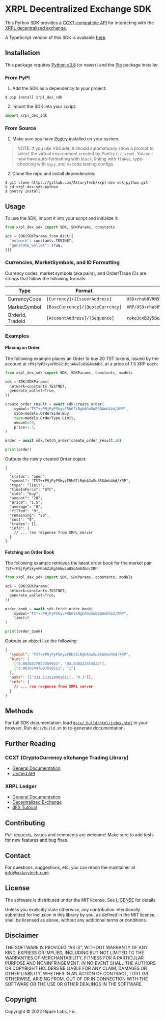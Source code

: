 # XRPL Decentralized Exchange SDK

This Python SDK provides a [CCXT-compatible API](https://docs.ccxt.com/en/latest/manual.html?#unified-api) for interacting with the [XRPL decentralized exchange](https://xrpl.org/decentralized-exchange.html).

A TypeScript version of this SDK is available [here](https://github.com/AktaryTech/xrpl-dex-sdk).

## Installation

This package requires [Python v3.8](https://www.python.org/downloads/release/python-3810) (or newer) and the [Pip](https://pypi.org/project/pip/) package installer.

### From PyPI

1. Add the SDK as a dependency to your project:

```
$ pip install xrpl_dex_sdk
```

2. Import the SDK into your script:

```python
import xrpl_dex_sdk
```

### From Source

1. Make sure you have [Poetry](https://python-poetry.org/docs/) installed on your system.

> NOTE: If you use VSCode, it should automatically show a prompt to select the virtual environment created by Poetry (`./.venv`). You will now have auto-formatting with `black`, linting with `flake8`, type-checking with `mypy`, and vscode testing configs.

2. Clone the repo and install dependencies:

```
$ git clone https://github.com/AktaryTech/xrpl-dex-sdk-python.git
$ cd xrpl-dex-sdk-python
$ poetry install
```

## Usage

To use the SDK, import it into your script and initialize it:

```python
from xrpl_dex_sdk import SDK, SDKParams, constants

sdk = SDK(SDKParams.from_dict({
  "network": constants.TESTNET,
  "generate_wallet": True,
}))
```

### Currencies, MarketSymbols, and ID Formatting

Currency codes, market symbols (aka pairs), and Order/Trade IDs are strings that follow the following formats:

| Type             | Format                           | Example                                       |
| ---------------- | -------------------------------- | --------------------------------------------- |
| CurrencyCode     | `[Currency]+[IssuerAddress]`     | `USD+rhub8VRN55s94qWKDv6jmDy1pUykJzF3wq`      |
| MarketSymbol     | `[BaseCurrency]/[QuoteCurrency]` | `XRP/USD+rhub8VRN55s94qWKDv6jmDy1pUykJzF3wq`  |
| OrderId, TradeId | `[AccountAddress]/[Sequence]`    | `rpkeJcxB2y5BeAFyycuWwdTTcR3og2a3SR:30419065` |

### Examples

#### Placing an Order

The following example places an Order to buy 20 TST tokens, issued by the account at `rP9jPyP5kyvFRb6ZiRghAGw5u8SGAmU4bd`, at a price of 1.5 XRP each:

```python
from xrpl_dex_sdk import SDK, SDKParams, constants, models

sdk = SDK(SDKParams(
  network=constants.TESTNET,
  generate_wallet=True,
))

create_order_result = await sdk.create_order(
    symbol="TST+rP9jPyP5kyvFRb6ZiRghAGw5u8SGAmU4bd/XRP",
    side=models.OrderSide.Buy,
    type=models.OrderType.Limit,
    amount=20,
    price=1.5,
)

order = await sdk.fetch_order(create_order_result.id)

print(order)
```

Outputs the newly created Order object:

```
{
  ...,
  "status": "open",
  "symbol": "TST+rP9jPyP5kyvFRb6ZiRghAGw5u8SGAmU4bd/XRP",
  "type": "limit",
  "timeInForce": "GTC",
  "side": "buy",
  "amount": "20",
  "price": "1.5",
  "average": "0",
  "filled": "0",
  "remaining": "20",
  "cost": "0",
  "trades": [],
  "info": {
    // ... raw response from XRPL server
  }
}
```

#### Fetching an Order Book

The following example retrieves the latest order book for the market pair `TST+rP9jPyP5kyvFRb6ZiRghAGw5u8SGAmU4bd/XRP`:

```python
from xrpl_dex_sdk import SDK, SDKParams, constants, models

sdk = SDK(SDKParams(
  network=constants.TESTNET,
  generate_wallet=True,
))

order_book = await sdk.fetch_order_book(
    symbol="TST+rP9jPyP5kyvFRb6ZiRghAGw5u8SGAmU4bd/XRP",
    limit=5
)

print(order_book)
```

Outputs an object like the following:

```json
{
  "symbol": "TST+rP9jPyP5kyvFRb6ZiRghAGw5u8SGAmU4bd/XRP",
  "bids": [
    ["0.0030627837459923", "93.030522464522"],
    ["0.00302447007930511", "1"]
  ],
  "asks": [["331.133829801611", "0.3"]],
  "info": {
    // ... raw response from XRPL server
  }
}
```

## Methods

For full SDK documentation, load [`docs/_build/html/index.html`](docs/_build/html/index.html) in your browser. Run `docs/build.sh` to re-generate documentation.

## Further Reading

### CCXT (CryptoCurrency eXchange Trading Library)

- [General Documentation](https://docs.ccxt.com/en/latest/index.html)
- [Unified API](https://docs.ccxt.com/en/latest/manual.html#unified-api)

### XRPL Ledger

- [General Documentation](https://xrpl.org/concepts.html)
- [Decentralized Exchange](https://xrpl.org/decentralized-exchange.html)
- [dEX Tutorial](https://xrpl.org/trade-in-the-decentralized-exchange.html)

## Contributing

Pull requests, issues and comments are welcome! Make sure to add tests for new features and bug fixes.

## Contact

For questions, suggestions, etc, you can reach the maintainer at [info@aktarytech.com](mailto:info@aktarytech.com).

## License

The software is distributed under the MIT license. See [LICENSE](https://github.com/AktaryTech/xrpl-dex-sdk-python/blob/main/LICENSE) for details.

Unless you explicitly state otherwise, any contribution intentionally submitted for inclusion in this library by you, as defined in the MIT license, shall be licensed as above, without any additional terms or conditions.

## Disclaimer

THE SOFTWARE IS PROVIDED "AS IS", WITHOUT WARRANTY OF ANY KIND, EXPRESS OR
IMPLIED, INCLUDING BUT NOT LIMITED TO THE WARRANTIES OF MERCHANTABILITY,
FITNESS FOR A PARTICULAR PURPOSE AND NONINFRINGEMENT. IN NO EVENT SHALL THE
AUTHORS OR COPYRIGHT HOLDERS BE LIABLE FOR ANY CLAIM, DAMAGES OR OTHER
LIABILITY, WHETHER IN AN ACTION OF CONTRACT, TORT OR OTHERWISE, ARISING FROM,
OUT OF OR IN CONNECTION WITH THE SOFTWARE OR THE USE OR OTHER DEALINGS IN THE
SOFTWARE.

## Copyright

Copyright © 2022 Ripple Labs, Inc.
